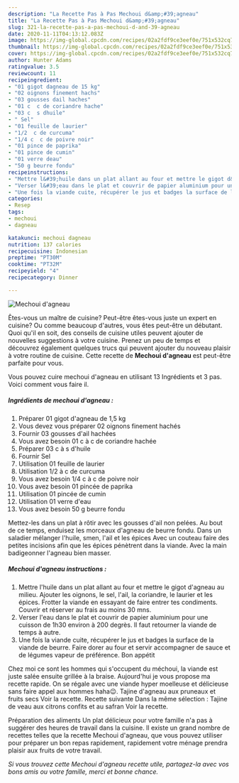 ```yaml
---
description: "La Recette Pas à Pas Mechoui d&amp;#39;agneau"
title: "La Recette Pas à Pas Mechoui d&amp;#39;agneau"
slug: 321-la-recette-pas-a-pas-mechoui-d-and-39-agneau
date: 2020-11-11T04:13:12.083Z
image: https://img-global.cpcdn.com/recipes/02a2fdf9ce3eef0e/751x532cq70/mechoui-dagneau-photo-principale-de-la-recette.jpg
thumbnail: https://img-global.cpcdn.com/recipes/02a2fdf9ce3eef0e/751x532cq70/mechoui-dagneau-photo-principale-de-la-recette.jpg
cover: https://img-global.cpcdn.com/recipes/02a2fdf9ce3eef0e/751x532cq70/mechoui-dagneau-photo-principale-de-la-recette.jpg
author: Hunter Adams
ratingvalue: 3.5
reviewcount: 11
recipeingredient:
- "01 gigot dagneau de 15 kg"
- "02 oignons finement hachs"
- "03 gousses dail haches"
- "01 c  c de coriandre hache"
- "03 c  s dhuile"
- " Sel"
- "01 feuille de laurier"
- "1/2  c de curcuma"
- "1/4 c  c de poivre noir"
- "01 pince de paprika"
- "01 pince de cumin"
- "01 verre deau"
- "50 g beurre fondu"
recipeinstructions:
- "Mettre l&#39;huile dans un plat allant au four et mettre le gigot d&#39;agneau au milieu. Ajouter les oignons, le sel, l&#39;ail, la coriandre, le laurier et les épices. Frotter la viande en essayant de faire entrer tes condiments. Couvrir et réserver au frais au moins 30 mns."
- "Verser l&#39;eau dans le plat et couvrir de papier aluminium pour une cuisson de 1h30 environ à 200 degrès. Il faut retourner la viande de temps à autre."
- "Une fois la viande cuite, récupérer le jus et badges la surface de la viande de beurre. Faire dorer au four et servir accompagner de sauce et de légumes vapeur de préférence. Bon appétit"
categories:
- Resep
tags:
- mechoui
- dagneau

katakunci: mechoui dagneau 
nutrition: 137 calories
recipecuisine: Indonesian
preptime: "PT30M"
cooktime: "PT32M"
recipeyield: "4"
recipecategory: Dinner

---
```



![Mechoui d&#39;agneau](https://img-global.cpcdn.com/recipes/02a2fdf9ce3eef0e/751x532cq70/mechoui-dagneau-photo-principale-de-la-recette.jpg)

Êtes-vous un maître de cuisine? Peut-être êtes-vous juste un expert en cuisine? Ou comme beaucoup d'autres, vous êtes peut-être un débutant. Quoi qu'il en soit, des conseils de cuisine utiles peuvent ajouter de nouvelles suggestions à votre cuisine. Prenez un peu de temps et découvrez également quelques trucs qui peuvent ajouter du nouveau plaisir à votre routine de cuisine. Cette recette de <strong> Mechoui d&#39;agneau </strong> est peut-être parfaite pour vous.

<!--inarticleads1-->

Vous pouvez cuire mechoui d&#39;agneau en utilisant 13 Ingrédients et 3 pas. Voici comment vous faire il.

##### Ingrédients de mechoui d&#39;agneau :

1. Préparer 01 gigot d&#39;agneau de 1,5 kg
1. Vous devez vous préparer 02 oignons finement hachés
1. Fournir 03 gousses d&#39;ail hachées
1. Vous avez besoin 01 c à c de coriandre hachée
1. Préparer 03 c à s d&#39;huile
1. Fournir  Sel
1. Utilisation 01 feuille de laurier
1. Utilisation 1/2 à c de curcuma
1. Vous avez besoin 1/4 c à c de poivre noir
1. Vous avez besoin 01 pincée de paprika
1. Utilisation 01 pincée de cumin
1. Utilisation 01 verre d&#39;eau
1. Vous avez besoin 50 g beurre fondu


Mettez-les dans un plat à rôtir avec les gousses d&#39;ail non pelées. Au bout de ce temps, enduisez les morceaux d&#39;agneau de beurre fondu. Dans un saladier mélanger l&#39;huile, smen, l&#39;ail et les épices Avec un couteau faire des petites incisions afin que les épices pénètrent dans la viande. Avec la main badigeonner l&#39;agneau bien masser. 

<!--inarticleads2-->

##### Mechoui d&#39;agneau instructions :

1. Mettre l&#39;huile dans un plat allant au four et mettre le gigot d&#39;agneau au milieu. Ajouter les oignons, le sel, l&#39;ail, la coriandre, le laurier et les épices. Frotter la viande en essayant de faire entrer tes condiments. Couvrir et réserver au frais au moins 30 mns.
1. Verser l&#39;eau dans le plat et couvrir de papier aluminium pour une cuisson de 1h30 environ à 200 degrès. Il faut retourner la viande de temps à autre.
1. Une fois la viande cuite, récupérer le jus et badges la surface de la viande de beurre. Faire dorer au four et servir accompagner de sauce et de légumes vapeur de préférence. Bon appétit


Chez moi ce sont les hommes qui s&#39;occupent du méchoui, la viande est juste salée ensuite grillée à la braise. Aujourd&#39;hui je vous propose ma recette rapide. On se régale avec une viande hyper moelleuse et délicieuse sans faire appel aux hommes haha😉. Tajine d&#39;agneau aux pruneaux et fruits secs Voir la recette. Recette suivante Dans la même sélection : Tajine de veau aux citrons confits et au safran Voir la recette. 

<!--inarticleads1-->

<p>
Préparation des aliments Un plat délicieux pour votre famille n'a pas à suggérer des heures de travail dans la cuisine. Il existe un grand nombre de recettes telles que la recette Mechoui d&#39;agneau, que vous pouvez utiliser pour préparer un bon repas rapidement, rapidement votre ménage prendra plaisir aux fruits de votre travail.
</p>

<p>
<i>Si vous trouvez cette Mechoui d&#39;agneau recette utile, partagez-la avec vos bons amis ou votre famille, merci et bonne chance.</i>
</p>
